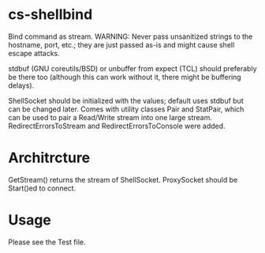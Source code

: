 # cs-shellbind
Bind command as stream.
WARNING: Never pass unsanitized strings to the hostname, port, etc.; they are just passed as-is and might cause shell escape attacks.

stdbuf (GNU coreutils/BSD) or unbuffer from expect (TCL) should preferably be there too (although this can work without it, there might be buffering delays).

ShellSocket should be initialized with the values; default uses stdbuf but can be changed later. Comes with utility classes Pair and StatPair, which can be used to pair a Read/Write stream into one large stream.
RedirectErrorsToStream and RedirectErrorsToConsole were added.

# Architrcture
GetStream() returns the stream of ShellSocket. ProxySocket should be Start()ed to connect.

# Usage
Please see the Test file.
